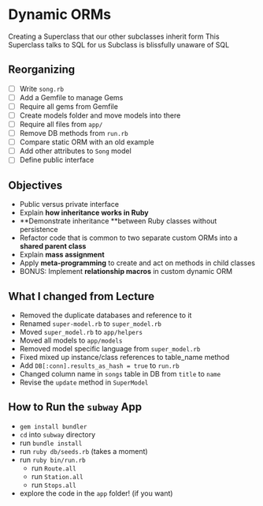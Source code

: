 # Dynamic ORMs

Creating a Superclass that our other subclasses inherit form
This Superclass talks to SQL for us
Subclass is blissfully unaware of SQL

## Reorganizing

* [ ] Write `song.rb`
* [ ] Add a Gemfile to manage Gems
* [ ] Require all gems from Gemfile
* [ ] Create models folder and move models into there
* [ ] Require all files from `app/`
* [ ] Remove DB methods from `run.rb`
* [ ] Compare static ORM with an old example
* [ ] Add other attributes to `Song` model
* [ ] Define public interface

## Objectives

* Public versus private interface
* Explain **how inheritance works in Ruby**
* **Demonstrate inheritance **between Ruby classes without persistence
* Refactor code that is common to two separate custom ORMs into a **shared parent class**
* Explain **mass assignment**
* Apply **meta-programming** to create and act on methods in child classes
* BONUS: Implement **relationship macros** in custom dynamic ORM

## What I changed from Lecture

* Removed the duplicate databases and reference to it
* Renamed `super-model.rb` to `super_model.rb`
* Moved `super_model.rb` to `app/helpers`
* Moved all models to `app/models`
* Removed model specific language from `super_model.rb`
* Fixed mixed up instance/class references to table_name method
* Add `DB[:conn].results_as_hash = true` to `run.rb`
* Changed column name in `songs` table in DB from `title` to `name`
* Revise the `update` method in `SuperModel`

## How to Run the `subway` App

* `gem install bundler`
* `cd` into `subway` directory
* run `bundle install`
* run `ruby db/seeds.rb` (takes a moment)
* run `ruby bin/run.rb`
  * run `Route.all`
  * run `Station.all`
  * run `Stops.all`
* explore the code in the `app` folder! (if you want)
